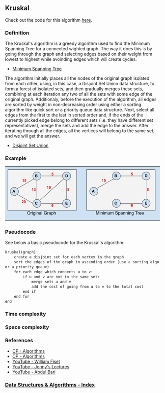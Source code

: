 ## Kruskal

Check out the code for this algorithm [here](/Algorithms/Minimum%20Spanning%20Tree/Kruskal/kruskal.js).

### Definition

The Kruskal's algorithm is a greedy algorithm used to find the Minimum Spanning Tree for a connected wighted graph. The way it does this is by going through the graph and selecting edges based on their weight from lowest to highest while avoinding edges which will create cycles.

- [Minimum Spanning Tree](/DataStructures/Graphs/Minimum%20Spanning%20Tree/README.md)

The algorithm initially places all the nodes of the original graph isolated from each other, using, in this case, a Disjoint Set Union data structure, to form a forest of isolated sets, and then gradually merges these sets, combining at each iteration any two of all the sets with some edge of the original graph. Additionaly, before the execution of the algorithm, all edges are sorted by weight in non-decreasing order using either a sorting algorithm like quick sort or a priority queue data structure. Next, select all edges from the first to the last in sorted order and, if the ends of the currently picked edge belong to different sets (i.e. they have different set representatives), merge the sets and add the edge to the answer. After iterating through all the edges, all the vertices will belong to the same set, and we will get the answer.

- [Disjoint Set Union](/DataStructures/Disjoint%20Set/README.md)

### Example

![kruskal](/resources/img/kruskal-prim.png)

### Pseudocode

See below a basic pseudocode for the Kruskal's algorithm:

```
kruskal(graph):
    create a disjoint set for each vertex in the graph
    sort the edges of the graph in ascending order (use a sorting algo or a priority queue)
    for each edge which connects u to v:
        if u and v are not in the same set:
            merge sets u and v
            add the cost of going from u to v to the total cost
        end if
    end for
end
```

### Time complexity

### Space complexity

### References

- [CP - Algorithms](https://cp-algorithms.com/graph/mst_kruskal.html)
- [CP - Algorithms](https://cp-algorithms.com/graph/mst_kruskal_with_dsu.html)
- [YouTube - William Fiset](https://www.youtube.com/watch?v=pSqmAO-m7Lk&list=PLDV1Zeh2NRsDGO4--qE8yH72HFL1Km93P&index=18)
- [YouTube - Jenny's Lectures](https://www.youtube.com/watch?v=EjVHtpWkIho&list=PLdo5W4Nhv31bbKJzrsKfMpo_grxuLl8LU&index=85)
- [YouTube - Abdul Bari](https://www.youtube.com/watch?v=4ZlRH0eK-qQ&list=PLDN4rrl48XKpZkf03iYFl-O29szjTrs_O&index=46)

### [Data Structures & Algorithms - Index](../../../README.md)
